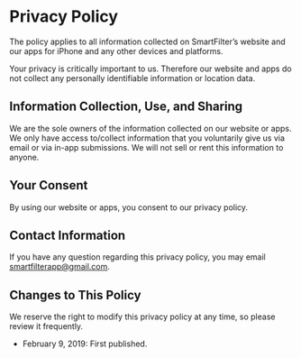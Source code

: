 # Privacy Policy

The policy applies to all information collected on SmartFilter’s website and our apps for iPhone and any other devices and platforms.

Your privacy is critically important to us. Therefore our website and apps do not collect any personally identifiable information or location data.

## Information Collection, Use, and Sharing

We are the sole owners of the information collected on our website or apps. We only have access to/collect information that you voluntarily give us via email or via in-app submissions. We will not sell or rent this information to anyone.

## Your Consent

By using our website or apps, you consent to our privacy policy.

## Contact Information

If you have any question regarding this privacy policy, you may email [smartfilterapp@gmail.com](mailto:smartfilterapp@gmail.com).

## Changes to This Policy

We reserve the right to modify this privacy policy at any time, so please review it frequently.

- February 9, 2019: First published.
